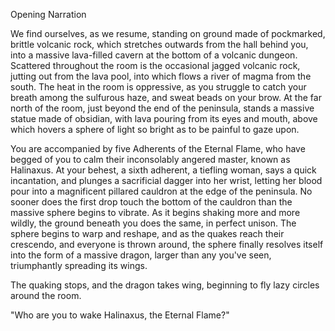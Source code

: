 Opening Narration

We find ourselves, as we resume, standing on ground made of pockmarked, brittle volcanic rock, which stretches outwards from the hall behind you, into a massive lava-filled cavern at the bottom of a volcanic dungeon. Scattered throughout the room is the occasional jagged volcanic rock, jutting out from the lava pool, into which flows a river of magma from the south. The heat in the room is oppressive, as you struggle to catch your breath among the sulfurous haze, and sweat beads on your brow. At the far north of the room, just beyond the end of the peninsula, stands a massive statue made of obsidian, with lava pouring from its eyes and mouth, above which hovers a sphere of light so bright as to be painful to gaze upon.

You are accompanied by five Adherents of the Eternal Flame, who have begged of you to calm their inconsolably angered master, known as Halinaxus. At your behest, a sixth adherent, a tiefling woman, says a quick incantation, and plunges a sacrificial dagger into her wrist, letting her blood pour into a magnificent pillared cauldron at the edge of the peninsula. No sooner does the first drop touch the bottom of the cauldron than the massive sphere begins to vibrate. As it begins shaking more and more wildly, the ground beneath you does the same, in perfect unison. The sphere begins to warp and reshape, and as the quakes reach their crescendo, and everyone is thrown around, the sphere finally resolves itself into the form of a massive dragon, larger than any you've seen, triumphantly spreading its wings.

The quaking stops, and the dragon takes wing, beginning to fly lazy circles around the room.

"Who are you to wake Halinaxus, the Eternal Flame?"
